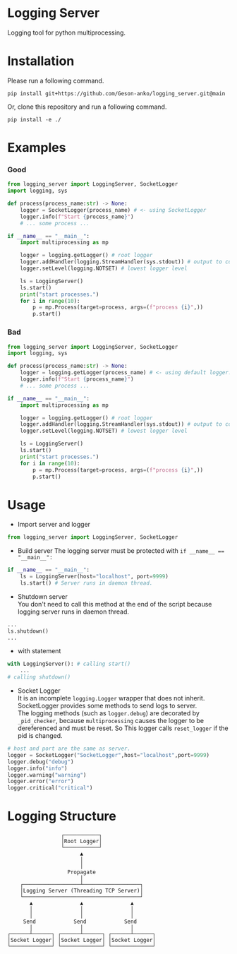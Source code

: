 # Logging Server
Logging tool for python multiprocessing.
# Installation
Please run a following command.
```shell
pip install git+https://github.com/Geson-anko/logging_server.git@main
```

Or, clone this repository and run a following command.

```shell
pip install -e ./
```


# Examples
### Good
```py
from logging_server import LoggingServer, SocketLogger
import logging, sys

def process(process_name:str) -> None:
    logger = SocketLogger(process_name) # <- using SocketLogger
    logger.info(f"Start {process_name}")
    # ... some process ...

if __name__ == "__main__":
    import multiprocessing as mp

    logger = logging.getLogger() # root logger
    logger.addHandler(logging.StreamHandler(sys.stdout)) # output to console.
    logger.setLevel(logging.NOTSET) # lowest logger level

    ls = LoggingServer()
    ls.start()
    print("start processes.")
    for i in range(10):
        p = mp.Process(target=process, args=(f"process {i}",))
        p.start()
```

### Bad
```py
from logging_server import LoggingServer, SocketLogger
import logging, sys

def process(process_name:str) -> None:
    logger = logging.getLogger(process_name) # <- using default logger.
    logger.info(f"Start {process_name}")
    # ... some process ...

if __name__ == "__main__":
    import multiprocessing as mp

    logger = logging.getLogger() # root logger
    logger.addHandler(logging.StreamHandler(sys.stdout)) # output to console.
    logger.setLevel(logging.NOTSET) # lowest logger level

    ls = LoggingServer()
    ls.start()
    print("start processes.")
    for i in range(10):
        p = mp.Process(target=process, args=(f"process {i}",))
        p.start()
```

# Usage
- Import server and logger
```py
from logging_server import LoggingServer, SocketLogger
```

- Build server
The logging server must be protected with `if __name__ == "__main__":`
```py
if __name__ == "__main__":
    ls = LoggingServer(host="localhost", port=9999)
    ls.start() # Server runs in daemon thread.
```

- Shutdown server  
You don't need to call this method at the end of the script because logging server runs in daemon thread.
```py
...
ls.shutdown()
...
```

- with statement
```py
with LoggingServer(): # calling start()
    ...
# calling shutdown()
```

- Socket Logger  
It is an incomplete `logging.Logger` wrapper that does not inherit.
SocketLogger provides some methods to send logs to server.  
The logging methods (such as `logger.debug`) are decorated by `_pid_checker`, because `multiprocessing` causes the logger to be dereferenced and must be reset. So This logger calls `reset_logger` if the pid is changed.


```py
# host and port are the same as server.
logger = SocketLogger("SocketLogger",host="localhost",port=9999)
logger.debug("debug")
logger.info("info")
logger.warning("warning")
logger.error("error")
logger.critical("critical")
```

# Logging Structure
                     ┌───────────┐
                     │Root Logger│
                     └───────────┘
                           ▲
                           │
                           │
                       Propagate
                           │
        ┌──────────────────┴──────────────────┐
        │Logging Server (Threading TCP Server)│
        └─────────────────────────────────────┘
           ▲               ▲               ▲
           │               │               │
           │               │               │
         Send            Send            Send
           │               │               │
    ┌──────┴──────┐ ┌──────┴──────┐ ┌──────┴──────┐
    │Socket Logger│ │Socket Logger│ │Socket Logger│
    └─────────────┘ └─────────────┘ └─────────────┘